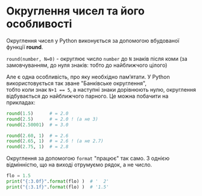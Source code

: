 # Округлення чисел та його особливості

Округлення чисел у Python виконується за допомогою вбудованої функції **round**.

`round(number, N=0)` - округлює число `number` до `N` знаків після коми (за замовчуванням, до нуля знаків: тобто до найближчого цілого)

Але є одна особливість, про яку необхідно пам’ятати. У Python використовується так зване "Банківське округлення",  
тобто коли знак `N+1 == 5`, а наступні знаки дорівнюють нулю, округлення відбувається до найближчого парного. Це можна побачити на прикладах:

```python
round(1.5)      # = 2.0
round(2.5)      # = 2.0 ! (а не 3)
round(2.50001)  # = 3.0

round(2.60, 1)  # = 2.6
round(2.65, 1)  # = 2.6 ! (а не 2.7)
round(2.75, 1)  # = 2.8
```

Округлення за допомогою `format` "працює" так само. З однією відмінністю, що на виході отрумуємо рядок, а не число.

```python
flo = 1.5
print("{:3.0f}".format(flo) )  # '  2'
print("{:3.1f}".format(flo) )  # '1.5'
```
